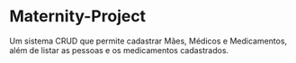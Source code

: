 # Maternity-Project
Um sistema CRUD que permite cadastrar Mães, Médicos e Medicamentos, além de listar as pessoas e os medicamentos cadastrados.
